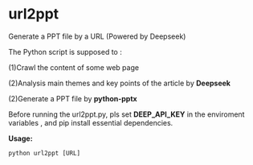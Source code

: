 # url2ppt
Generate a PPT file by a URL (Powered by Deepseek)

The Python script is supposed to :

(1)Crawl the content of some web page

(2)Analysis main themes and key points of the article by **Deepseek**

(2)Generate a PPT file by **python-pptx**

Before running the url2ppt.py, pls set  **DEEP_API_KEY** in the enviroment variables , and pip install essential dependencies.
 
**Usage:**

`python url2ppt [URL]`
